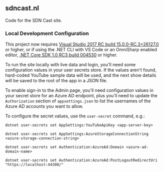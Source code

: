 ## sdncast.nl
Code for the SDN Cast site.

### Local Development Configuration
This project now requires [Visual Studio 2017 RC build 15.0.0-RC.3+26127.0](https://www.microsoft.com/net/core#windowsvs2017) or higher, or if using the .NET CLI with VS Code or an OmniSharp enabled editor, [.NET Core SDK 1.0 RC3 build 004530](https://github.com/dotnet/core/blob/master/release-notes/rc3-download.md) or higher.

To run the site locally with live data and login, you'll need some configuration values in your user secrets store.
If the values aren't found, hard-coded YouTube sample data will be used, and the next show details will be saved to
the root of the app in a JSON file.

To enable sign-in to the Admin page, you'll need configuration values in your secret store for an Azure AD endpoint,
plus you'll need to update the `Authorization` section of `appsettings.json` to list the usernames of the Azure AD accounts
you want to allow. 

To configure the secret values, use the `user-secret` command, e.g.:

```
dotnet user-secrets set AppSettings:YouTubeApiKey <app-server-key>
  
dotnet user-secrets set AppSettings:AzureStorageConnectionString <azure-storage-connection-string>

dotnet user-secrets set Authentication:AzureAd:Domain <azure-ad-domain-name>

dotnet user-secrets set Authentication:AzureAd:PostLogoutRedirectUri "https://localhost:44300/"
```
